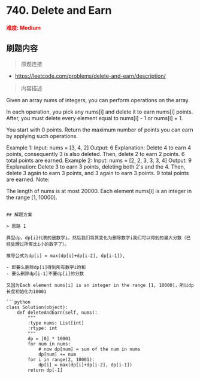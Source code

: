 # 740. Delete and Earn

**<font color=red>难度: Medium</font>**

## 刷题内容

> 原题连接

* https://leetcode.com/problems/delete-and-earn/description/

> 内容描述

Given an array nums of integers, you can perform operations on the array.

In each operation, you pick any nums[i] and delete it to earn nums[i] points. After, you must delete every element equal to nums[i] - 1 or nums[i] + 1.

You start with 0 points. Return the maximum number of points you can earn by applying such operations.

Example 1:
Input: nums = [3, 4, 2]
Output: 6
Explanation: 
Delete 4 to earn 4 points, consequently 3 is also deleted.
Then, delete 2 to earn 2 points. 6 total points are earned.
Example 2:
Input: nums = [2, 2, 3, 3, 3, 4]
Output: 9
Explanation: 
Delete 3 to earn 3 points, deleting both 2's and the 4.
Then, delete 3 again to earn 3 points, and 3 again to earn 3 points.
9 total points are earned.
Note:

The length of nums is at most 20000.
Each element nums[i] is an integer in the range [1, 10000].
```

## 解题方案

> 思路 1

典型dp，dp[i]代表的是数字i，然后我们将其变化为删除数字i我们可以得到的最大分数（已经处理过所有比i小的数字了）。

推导公式为dp[i] = max(dp[i]+dp[i-2], dp[i-1]),

- 即要么删除dp[i]得到所有数字i的和
- 要么删除dp[i-1]不要dp[i]的分数

又因为Each element nums[i] is an integer in the range [1, 10000]，所以dp长度初始化为10001

```python
class Solution(object):
    def deleteAndEarn(self, nums):
        """
        :type nums: List[int]
        :rtype: int
        """
        dp = [0] * 10001
        for num in nums:
            # now dp[num] = sum of the num in nums
            dp[num] += num
        for i in range(2, 10001):
            dp[i] = max(dp[i]+dp[i-2], dp[i-1])
        return dp[-1]
```


